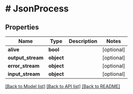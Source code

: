 # # JsonProcess

## Properties

Name | Type | Description | Notes
------------ | ------------- | ------------- | -------------
**alive** | **bool** |  | [optional] 
**output_stream** | **object** |  | [optional] 
**error_stream** | **object** |  | [optional] 
**input_stream** | **object** |  | [optional] 

[[Back to Model list]](../../README.md#documentation-for-models) [[Back to API list]](../../README.md#documentation-for-api-endpoints) [[Back to README]](../../README.md)


